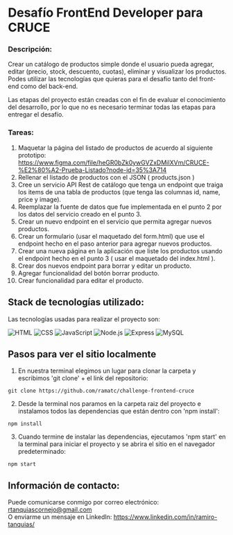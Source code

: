 # Desafío FrontEnd Developer para CRUCE

### Descripción:
Crear un catálogo de productos simple donde el usuario pueda agregar, editar (precio, stock, descuento, cuotas), eliminar y visualizar los productos.
Podes utilizar las tecnologías que quieras para el desafío tanto del front-end como del back-end.

Las etapas del proyecto están creadas con el fin de evaluar el conocimiento del desarrollo, por lo que no es necesario terminar todas las etapas para entregar el desafío.

### Tareas:
1.	Maquetar la página del listado de productos de acuerdo al siguiente prototipo:
https://www.figma.com/file/heGR0bZk0ywGVZxDMiIXVm/CRUCE-%E2%80%A2-Prueba-Listado?node-id=35%3A714
2.	Rellenar el listado de productos con el JSON ( products.json )
3.	Cree un servicio API Rest de catálogo que tenga un endpoint que traiga los items de una tabla de productos (que tenga las columnas id, name, price y image).
4.	Reemplazar la fuente de datos que fue implementada en el punto 2 por los datos del servicio creado en el punto 3.
5.	Crear un nuevo endpoint en el servicio que permita agregar nuevos productos.
6.	Crear un formulario (usar el maquetado del form.html) que use el endpoint hecho en el paso anterior para agregar nuevos productos.
7.	Crear una nueva página en la aplicación que liste los productos usando el endpoint hecho en el punto 3 ( usar el maquetado del index.html ).
8.	Crear dos nuevos endpoint para borrar y editar un producto.
9.	Agregar funcionalidad del botón borrar producto.
10.	Crear funcionalidad para editar el producto.

## Stack de tecnologías utilizado: 
Las tecnologías usadas para realizar el proyecto son:

![HTML](https://img.shields.io/badge/-HTML-E34F26?style=for-the-badge&logo=html5&logoColor=fafafa)
![CSS](https://img.shields.io/badge/-CSS-1572B6?style=for-the-badge&logo=css3&logoColor=fafafa)
![JavaScript](https://img.shields.io/badge/-JavaScript-F7DF1E?style=for-the-badge&logo=javascript&logoColor=333)
![Node.js](https://img.shields.io/badge/-Node.js-339933?style=for-the-badge&logo=node.js&logoColor=FAFAFA)
![Express](https://img.shields.io/badge/-Express-FAFAFA?style=for-the-badge&logo=express&logoColor=333)
![MySQL](https://img.shields.io/badge/-MYSQL-00618b?style=for-the-badge&logo=mysql&logoColor=fafafa)

## Pasos para ver el sitio localmente
1. En nuestra terminal elegimos un lugar para clonar la carpeta y escribimos 'git clone' + el link del repositorio:

```
git clone https://github.com/ramatc/challenge-frontend-cruce
```

2. Desde la terminal nos paramos en la carpeta raiz del proyecto e instalamos todos las dependencias que están dentro con 'npm install':

```
npm install
```
3. Cuando termine de instalar las dependencias, ejecutamos 'npm start' en la terminal para iniciar el proyecto y se abrira el sitio en el navegador predeterminado:

```
npm start
```
## Información de contacto:
Puede comunicarse conmigo por correo electrónico: rtanquiascornejo@gmail.com\
O enviarme un mensaje en LinkedIn: https://www.linkedin.com/in/ramiro-tanquias/

